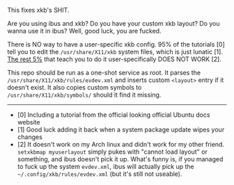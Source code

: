 This fixes xkb's SHIT.

Are you using ibus and xkb? Do you have your custom xkb layout? Do you wanna use it in ibus? Well, good luck, you are fucked.

There is NO way to have a user-specific xkb config. 95% of the tutorials [0] tell you to edit the `/usr/share/X11/xkb` system files, which is just lunatic [1]. [The rest 5%](https://who-t.blogspot.com/2020/09/user-specific-xkb-configuration-putting.html) that teach you to do it user-specifically DOES NOT WORK [2].

This repo should be run as a one-shot service as root. It parses the `/usr/share/X11/xkb/rules/evdev.xml` and inserts custom `<layout>` entry if it doesn't exist. It also copies custom symbols to `/usr/share/X11/xkb/symbols/` should it find it missing.



---



- [0] Including a tutorial from the official looking official Ubuntu docs website
- [1] Good luck adding it back when a system package update wipes your changes
- [2] It doesn't work on my Arch linux and didn't work for my other friend. `setxkbmap myuserlayout` simply pukes with "cannot load layout" or something, and ibus doesn't pick it up. What's funny is, if you managed to fuck up the system `evdev.xml`, ibus will actually pick up the `~/.config/xkb/rules/evdev.xml` (but it's still not useable).

